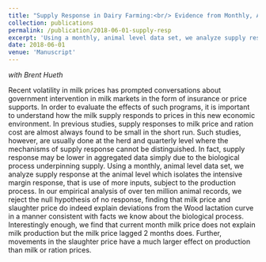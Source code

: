 ```yaml
---
title: "Supply Response in Dairy Farming:<br/> Evidence from Monthly, Animal-Level Data"
collection: publications
permalink: /publication/2018-06-01-supply-resp
excerpt: 'Using a monthly, animal level data set, we analyze supply response at the animal level which isolates the intensive margin response, that is use of more inputs, subject to the production process.'
date: 2018-06-01
venue: 'Manuscript'
---
```


*with Brent Hueth*

Recent volatility in milk prices has prompted conversations about government intervention in milk markets in the form of insurance or price supports. In order to evaluate the effects of such programs, it is important to understand how the milk supply responds to prices in this new economic environment. In previous studies, supply responses to milk price and ration cost are almost always found to be small in the short run. Such studies, however, are usually done at the herd and quarterly level where the mechanisms of supply response cannot be distinguished. In fact, supply response may be lower in aggregated data simply due to the biological process underpinning supply. Using a monthly, animal level data set, we analyze supply response at the animal level which isolates the intensive margin response, that is use of more inputs, subject to the production process.  In our empirical analysis of over ten million animal records, we reject the null hypothesis of no response, finding that milk price and slaughter price do indeed explain deviations from the Wood lactation curve in a manner consistent with facts we know about the biological process.  Interestingly enough, we find that current month milk price does not explain milk production but the milk price lagged 2 months does.  Further, movements in the slaughter price have a much larger effect on production than milk or ration prices.
